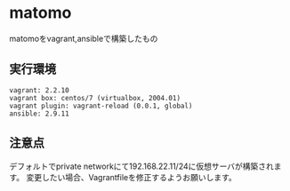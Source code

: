 # matomo
matomoをvagrant,ansibleで構築したもの

## 実行環境
```
vagrant: 2.2.10
vagrant box: centos/7 (virtualbox, 2004.01)
vagrant plugin: vagrant-reload (0.0.1, global)
ansible: 2.9.11
```

## 注意点

デフォルトでprivate networkにて192.168.22.11/24に仮想サーバが構築されます。
変更したい場合、Vagrantfileを修正するようお願いします。
